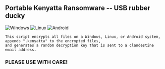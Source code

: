 ## Portable Kenyatta Ransomware -- USB rubber ducky 

![Windows](https://img.shields.io/badge/Windows-0078D6?style=for-the-badge&logo=windows&logoColor=white) ![Linux](https://img.shields.io/badge/Linux-FCC624?style=for-the-badge&logo=linux&logoColor=black) ![Android](https://img.shields.io/badge/Android-3DDC84?style=for-the-badge&logo=android&logoColor=white)

    This script encrypts all files on a Windows, Linux, or Android system, 
    appends ".kenyatta" to the encrypted files, 
    and generates a random decryption key that is sent to a clandestine email address.

### PLEASE USE WITH CARE!
